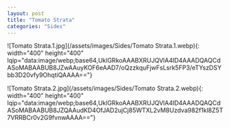 ```yaml
---
layout: post
title: "Tomato Strata"
categories: "Sides"
---
```

![Tomato Strata.1.jpg](/assets/images/Sides/Tomato Strata.1.webp){: width="400" height="400" lqip="data:image/webp;base64,UklGRkoAAABXRUJQVlA4ID4AAADQAQCdASoMABAABUB8JZwAAuyKOF6eAAD7/oQzzkquFjwFsLsrk5FP3/eTYszDSYbb3D20vfy9OhqtiQAAAA=="}

![Tomato Strata.2.jpg](/assets/images/Sides/Tomato Strata.2.webp){: width="400" height="400" lqip="data:image/webp;base64,UklGRkoAAABXRUJQVlA4ID4AAADQAQCdASoMABAABUB8JZQAAudKD4OfJAD2ujCj85WTXL2vM8Uzdva982f1kl8Z5T7VRRBCr0v2G9fvnwAAAA=="}

